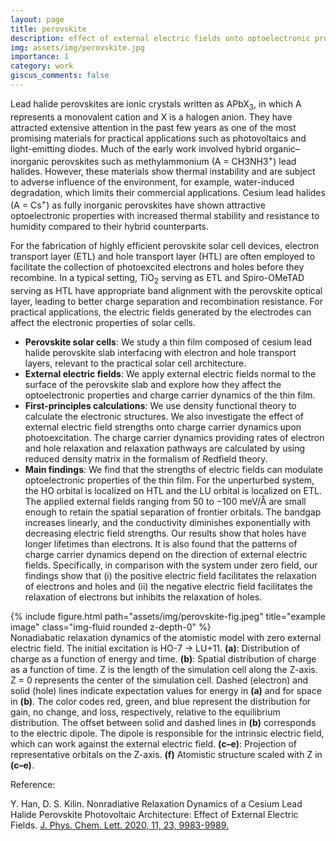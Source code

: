 ```yaml
---
layout: page
title: perovskite
description: effect of external electric fields onto optoelectronic properties
img: assets/img/perovskite.jpg
importance: 1
category: work
giscus_comments: false
---
```


Lead halide perovskites are ionic crystals written as APbX<sub>3</sub>, in which A represents a monovalent cation and X is a halogen anion. They have attracted extensive attention in the past few years as one of the most promising materials for practical applications such as photovoltaics and light-emitting diodes. Much of the early work involved hybrid organic–inorganic perovskites such as methylammonium (A = CH3NH3<sup>+</sup>) lead halides. However, these materials show thermal instability and are subject to adverse influence of the environment, for example, water-induced degradation, which limits their commercial applications. Cesium lead halides (A = Cs<sup>+</sup>) as fully inorganic perovskites have shown attractive optoelectronic properties with increased thermal stability and resistance to humidity compared to their hybrid counterparts.

For the fabrication of highly efficient perovskite solar cell devices, electron transport layer (ETL) and hole transport layer (HTL) are often employed to facilitate the collection of photoexcited electrons and holes before they recombine. In a typical setting, TiO<sub>2</sub> serving as ETL and Spiro-OMeTAD serving as HTL have appropriate band alignment with the perovskite optical layer, leading to better charge separation and recombination resistance. For practical applications, the electric fields generated by the electrodes can affect the electronic properties of solar cells. 
<ul>
<li><b>Perovskite solar cells</b>: We study a thin film composed of cesium lead halide perovskite slab interfacing with electron and hole transport layers, relevant to the practical solar cell architecture. </li>

<li><b>External electric fields</b>: We apply external electric fields normal to the surface of the perovskite slab and explore how they affect the optoelectronic properties and charge carrier dynamics of the thin film.</li>

<li><b>First-principles calculations</b>: We use density functional theory to calculate the electronic structures. We also investigate the effect of external electric field strengths onto charge carrier dynamics upon photoexcitation. The charge carrier dynamics providing rates of electron and hole relaxation and relaxation pathways are calculated by using reduced density matrix in the formalism of Redfield theory.</li>

<li><b>Main findings</b>: We find that the strengths of electric fields can modulate optoelectronic properties of the thin film. For the unperturbed system, the HO orbital is localized on HTL and the LU orbital is localized on ETL. The applied external fields ranging from 50 to −100 meV/Å are small enough to retain the spatial separation of frontier orbitals. The bandgap increases linearly, and the conductivity diminishes exponentially with decreasing electric field strengths. Our results show that holes have longer lifetimes than electrons. It is also found that the patterns of charge carrier dynamics depend on the direction of external electric fields. Specifically, in comparison with the system under zero field, our findings show that (i) the positive electric field facilitates the relaxation of electrons and holes and (ii) the negative electric field facilitates the relaxation of electrons but inhibits the relaxation of holes.</li>
</ul>

<div class="row">
    <div class="col-sm mt-3 mt-md-0">
        {% include figure.html path="assets/img/perovskite-fig.jpeg" title="example image" class="img-fluid rounded z-depth-0" %}
    </div>
</div>
<div class="caption">
    Nonadiabatic relaxation dynamics of the atomistic model with zero external electric field. The initial excitation is HO-7 → LU+11. <b>(a)</b>: Distribution of charge as a function of energy and time. <b>(b)</b>: Spatial distribution of charge as a function of time. Z is the length of the simulation cell along the Z-axis. Z = 0 represents the center of the simulation cell. Dashed (electron) and solid (hole) lines indicate expectation values for energy in <b>(a)</b> and for space in <b>(b)</b>. The color codes red, green, and blue represent the distribution for gain, no change, and loss, respectively, relative to the equilibrium distribution. The offset between solid and dashed lines in <b>(b)</b> corresponds to the electric dipole. The dipole is responsible for the intrinsic electric field, which can work against the external electric field. <b>(c–e)</b>: Projection of representative orbitals on the Z-axis. <b>(f)</b> Atomistic structure scaled with Z in <b>(c–e)</b>.
</div>

Reference:

Y. Han, D. S. Kilin. Nonradiative Relaxation Dynamics of a Cesium Lead Halide Perovskite Photovoltaic Architecture: Effect of External Electric Fields. <a href='https://doi.org/10.1021/acs.jpclett.0c02973'>J. Phys. Chem. Lett. 2020, 11, 23, 9983-9989.</a>
